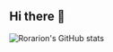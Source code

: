 ## Hi there 👋

![Rorarion's GitHub stats](https://github-readme-stats.vercel.app/api?username=ohjunho421&show_icons=true&theme=radical)


<!--
**ohjunho421/ohjunho421** is a ✨ _special_ ✨ repository because its `README.md` (this file) appears on your GitHub profile.

Here are some ideas to get you started:

- 🔭 I’m currently working on ...
- 🌱 I’m currently learning ...
- 👯 I’m looking to collaborate on ...
- 🤔 I’m looking for help with ...
- 💬 Ask me about ...
- 📫 How to reach me: ...
- 😄 Pronouns: ...
- ⚡ Fun fact: ...
-->
